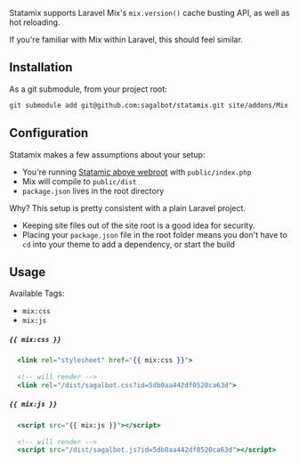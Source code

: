Statamix supports Laravel Mix's `mix.version()` cache busting API, as well as hot reloading.

If you're familiar with Mix within Laravel, this should feel similar.

## Installation

As a git submodule, from your project root:

```bash
git submodule add git@github.com:sagalbot/statamix.git site/addons/Mix
```

## Configuration

Statamix makes a few assumptions about your setup:

- You're running [Statamic above webroot](https://docs.statamic.com/knowledge-base/running-above-webroot) with `public/index.php` 
- Mix will compile to `public/dist`
- `package.json` lives in the root directory

Why? This setup is pretty consistent with a plain Laravel project. 

- Keeping site files out of the site root is a good idea for security. 
- Placing your `package.json` file in the root folder means you don't 
have to `cd` into your theme to add a dependency, or start the build 

## Usage

Available Tags:

- `mix:css` 
- `mix:js`

##### `{{ mix:css }}`

```handlebars
  <link rel="stylesheet" href="{{ mix:css }}">
  
  <!-- will render -->
  <link rel="/dist/sagalbot.css?id=5db0aa442df0520ca63d">
```

##### `{{ mix:js }}`

```handlebars
  <script src="{{ mix:js }}"></script>
  
  <!-- will render -->
  <script src="/dist/sagalbot.js?id=5db0aa442df0520ca63d"></script>
```
